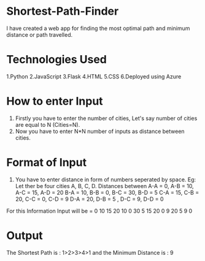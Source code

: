 # Shortest-Path-Finder
I have created a web app for finding the most optimal path and minimum distance or path travelled.

# Technologies Used
1.Python
2.JavaScript
3.Flask
4.HTML
5.CSS
6.Deployed using Azure

# How to enter Input
1. Firstly you have to enter the number of cities, Let's say number of cities are equal to N (Cities=N).
2. Now you have to enter N*N number of inputs as distance between cities.
# Format of Input
1. You have to enter distance in form of numbers seperated by space.
Eg: Let ther be four cities A, B, C, D.
Distances between A-A = 0, A-B = 10, A-C = 15, A-D = 20
                  B-A = 10, B-B = 0, B-C = 30, B-D = 5
                  C-A = 15, C-B = 20, C-C = 0, C-D = 9
                  D-A = 20, D-B = 5 , D-C = 9, D-D = 0
                  
 For this Information Input will be = 0 10 15 20 10 0 30 5 15 20 0 9 20 5 9 0
 
 # Output
 The Shortest Path is : 1>2>3>4>1 and the Minimum Distance is : 9
 
